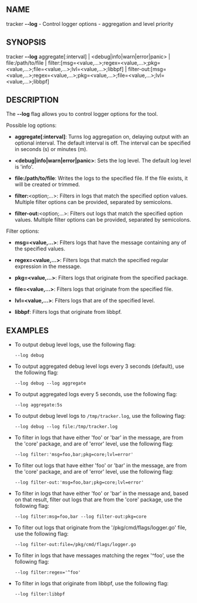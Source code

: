 ## NAME

tracker **--log** - Control logger options - aggregation and level priority

## SYNOPSIS

tracker **--log** aggregate[:interval] | \<debug|info|warn|error|panic\> | file:/path/to/file | filter:[msg=\<value,...\>;regex=\<value,...\>;pkg=\<value,...\>;file=\<value,...\>;lvl=\<value,...\>;libbpf] | filter-out:[msg=\<value,...\>;regex=\<value,...\>;pkg=\<value,...\>;file=\<value,...\>;lvl=\<value,...\>;libbpf]

## DESCRIPTION

The **--log** flag allows you to control logger options for the tool.

Possible log options:

- **aggregate[:interval]**: Turns log aggregation on, delaying output with an optional interval. The default interval is off. The interval can be specified in seconds (s) or minutes (m).

- **\<debug|info|warn|error|panic\>**: Sets the log level. The default log level is 'info'.

- **file:/path/to/file**: Writes the logs to the specified file. If the file exists, it will be created or trimmed.

- **filter:**\<option;...\>: Filters in logs that match the specified option values. Multiple filter options can be provided, separated by semicolons.

- **filter-out:**\<option;...\>: Filters out logs that match the specified option values. Multiple filter options can be provided, separated by semicolons.

Filter options:

- **msg=\<value,...\>**: Filters logs that have the message containing any of the specified values.

- **regex=\<value,...\>**: Filters logs that match the specified regular expression in the message.

- **pkg=\<value,...\>**: Filters logs that originate from the specified package.

- **file=\<value,...\>**: Filters logs that originate from the specified file.

- **lvl=\<value,...\>**: Filters logs that are of the specified level.

- **libbpf**: Filters logs that originate from libbpf.

## EXAMPLES

- To output debug level logs, use the following flag:

  ```console
  --log debug
  ```

- To output aggregated debug level logs every 3 seconds (default), use the following flag:

  ```console
  --log debug --log aggregate
  ```

- To output aggregated logs every 5 seconds, use the following flag:

  ```console
  --log aggregate:5s
  ```

- To output debug level logs to `/tmp/tracker.log`, use the following flag:

  ```console
  --log debug --log file:/tmp/tracker.log
  ```

- To filter in logs that have either 'foo' or 'bar' in the message, are from the 'core' package, and are of 'error' level, use the following flag:

  ```console
  --log filter:'msg=foo,bar;pkg=core;lvl=error'
  ```

- To filter out logs that have either 'foo' or 'bar' in the message, are from the 'core' package, and are of 'error' level, use the following flag:

  ```console
  --log filter-out:'msg=foo,bar;pkg=core;lvl=error'
  ```

- To filter in logs that have either 'foo' or 'bar' in the message and, based on that result, filter out logs that are from the 'core' package, use the following flag:

  ```console
  --log filter:msg=foo,bar --log filter-out:pkg=core
  ```

- To filter out logs that originate from the '/pkg/cmd/flags/logger.go' file, use the following flag:

  ```console
  --log filter-out:file=/pkg/cmd/flags/logger.go
  ```

- To filter in logs that have messages matching the regex '^foo', use the following flag:

  ```console
  --log filter:regex='^foo'
  ```

- To filter in logs that originate from libbpf, use the following flag:

  ```console
  --log filter:libbpf
  ```
